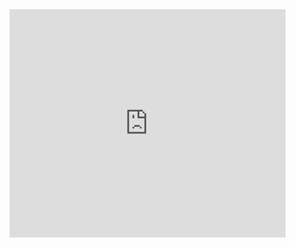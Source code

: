 
<iframe src="https://scratch.mit.edu/projects/317955192/embed" allowtransparency="true" width="485" height="402" frameborder="0" scrolling="no" allowfullscreen></iframe>
